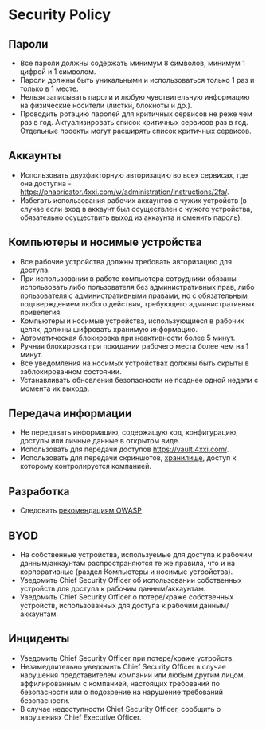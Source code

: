 # Security Policy
## Пароли
* Все пароли должны содержать минимум 8 символов, минимум 1 цифрой и 1 символом.
* Пароли должны быть уникальными и использоваться только 1 раз и только в 1 месте.
* Нельзя записывать пароли и любую чувствительную информацию на физические носители (листки, блокноты и др.).
* Проводить ротацию паролей для критичных сервисов не реже чем раз в год. Актуализировать список критичных сервисов раз в год. Отдельные проекты могут расширять список критичных сервисов.
## Аккаунты
* Использовать двухфакторную авторизацию во всех сервисах, где она доступна - https://phabricator.4xxi.com/w/administration/instructions/2fa/.
* Избегать использования рабочих аккаунтов с чужих устройств (в случае если вход в аккаунт был осуществлен с чужого устройства, обязательно осуществить выход из аккаунта и сменить пароль).
## Компьютеры и носимые устройства
* Все рабочие устройства должны требовать авторизацию для доступа.
* При использовании в работе компьютера сотрудники обязаны использовать либо пользователя без административных прав, либо пользователя с административными правами, но с обязательным подтверждением любого действия, требующего административных привелегия.
* Компьютеры и носимые устройства, использующиеся в рабочих целях, должны шифровать хранимую информацию.
* Автоматическая блокировка при неактивности более 5 минут.
* Ручная блокировка при покидании рабочего места более чем на 1 минут.
* Все уведомления на носимых устройствах должны быть скрыты в заблокированном состоянии.
* Устанавливать обновления безопасности не позднее одной недели с момента их выхода.
## Передача информации
* Не передавать информацию, содержащую код, конфигурацию, доступы или личные данные в открытом виде.
* Использовать для передачи доступов https://vault.4xxi.com/.
* Использовать для передачи скриншотов, [хранилище](https://phabricator.4xxi.com/w/administration/instructions/amazon/), доступ к которому контролируется компанией.
## Разработка
* Следовать [рекомендациям OWASP](https://www.owasp.org/images/0/08/OWASP_SCP_Quick_Reference_Guide_v2.pdf)
## BYOD
* На собственные устройства, используемые для доступа к рабочим данным/аккаунтам распространяются те же правила, что и на корпоративные (раздел Компьютеры и носимые устройства).
* Уведомить Chief Security Officer об использовании собственных устройств для доступа к рабочим данным/аккаунтам.
* Уведомить Chief Security Officer о потере/краже собственных устройств, использованных для доступа к рабочим данным/аккаунтам.
## Инциденты
* Уведомить Chief Security Officer при потере/краже устройств.
* Незамедлительно уведомить Chief Security Officer в случае нарушения представителем компании или любым другим лицом, аффилированным с компанией, настоящих требований по безопасности или о подозрение на нарушение требований безопасности.
* В случае недоступности Chief Security Officer, сообщить о нарушениях Chief Executive Officer.
